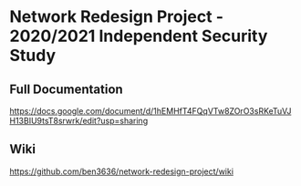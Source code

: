 # Network Redesign Project - 2020/2021 Independent Security Study

## Full Documentation
https://docs.google.com/document/d/1hEMHfT4FQqVTw8ZOrO3sRKeTuVJH13BIU9tsT8srwrk/edit?usp=sharing

## Wiki
https://github.com/ben3636/network-redesign-project/wiki
